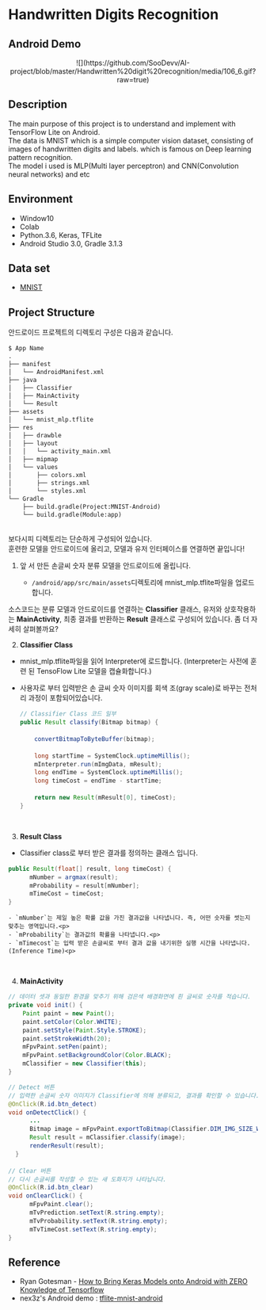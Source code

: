 # Handwritten Digits Recognition

## Android Demo

<center>
![](https://github.com/SooDevv/AI-project/blob/master/Handwritten%20digit%20recognition/media/106_6.gif?raw=true)
</center>

## Description

The main purpose of this project is to understand and implement with TensorFlow Lite on Android.<br>
The data is MNIST which is a simple computer vision dataset, consisting of images of handwritten digits and labels. which is famous on Deep learning pattern recognition.<br>
The model i used is MLP(Multi layer perceptron) and CNN(Convolution neural networks) and etc

## Environment

- Window10
- Colab
- Python.3.6, Keras, TFLite
- Android Studio 3.0, Gradle 3.1.3

## Data set
- [MNIST](http://yann.lecun.com/exdb/mnist/)

## Project Structure


안드로이드 프로젝트의 디렉토리 구성은 다음과 같습니다. <p>

```
$ App Name
.
├── manifest
│   └── AndroidManifest.xml
├── java
│   ├── Classifier
│   ├── MainActivity
│   └── Result
├── assets
│   └── mnist_mlp.tflite
├── res
│   ├── drawble   
│   ├── layout  
│   │   └── activity_main.xml
│   ├── mipmap
│   └── values
│       ├── colors.xml
│       ├── strings.xml
│       └── styles.xml
└── Gradle
    ├── build.gradle(Project:MNIST-Android)
    └── build.gradle(Module:app)
```

<br>
보다시피 디렉토리는 단순하게 구성되어 있습니다.<br>
훈련한 모델을 안드로이드에 올리고, 모델과 유저 인터페이스를 연결하면 끝입니다!  

1. 앞 서 만든 손글씨 숫자 분류 모델을 안드로이드에 올립니다. <p>
    - `/android/app/src/main/assets`디렉토리에  mnist_mlp.tflite파일을 업로드합니다.<br>


소스코드는 분류 모델과 안드로이드를 연결하는 **Classifier** 클래스, 유저와 상호작용하는 **MainActivity**, 최종 결과를 반환하는 **Result** 클래스로 구성되어 있습니다. 좀 더 자세히 살펴볼까요? <p>

  2. **Classifier Class**
 - mnist_mlp.tflite파일을 읽어 Interpreter에 로드합니다. (Interpreter는 사전에 훈련 된 TensoFlow Lite 모델을 캡슐화합니다.)
 - 사용자로 부터 입력받은 손 글씨 숫자 이미지를 회색 조(gray scale)로 바꾸는 전처리 과정이 포함되어있습니다.<p>

    ```java
    // Classifier Class 코드 일부
    public Result classify(Bitmap bitmap) {

        convertBitmapToByteBuffer(bitmap);

        long startTime = SystemClock.uptimeMillis();
        mInterpreter.run(mImgData, mResult);
        long endTime = SystemClock.uptimeMillis();
        long timeCost = endTime - startTime;

        return new Result(mResult[0], timeCost);
    }
    ```
<br>

  3. **Result Class**

 - Classifier class로 부터 받은 결과를 정의하는 클래스 입니다. <p>

  ```java
  public Result(float[] result, long timeCost) {
        mNumber = argmax(result);
        mProbability = result[mNumber];
        mTimeCost = timeCost;
  }
  ```

    - `mNumber`는 제일 높은 확률 값을 가진 결과값을 나타냅니다. 즉, 어떤 숫자를 썻는지 맞추는 영역입니다.<p>
    - `mProbability`는 결과값의 확률을 나타냅니다.<p>
    - `mTimecost`는 입력 받은 손글씨로 부터 결과 값을 내기위한 실행 시간을 나타냅니다.(Inference Time)<p>
<br>

  4. **MainActivity**

  ```java
  // 데이터 셋과 동일한 환경을 맞추기 위해 검은색 배경화면에 흰 글씨로 숫자를 적습니다.
  private void init() {
      Paint paint = new Paint();
      paint.setColor(Color.WHITE);
      paint.setStyle(Paint.Style.STROKE);
      paint.setStrokeWidth(20);
      mFpvPaint.setPen(paint);
      mFpvPaint.setBackgroundColor(Color.BLACK);
      mClassifier = new Classifier(this);
  }
  ```

  ```java
  // Detect 버튼
  // 입력한 손글씨 숫자 이미지가 Classifier에 의해 분류되고, 결과를 확인할 수 있습니다.
  @OnClick(R.id.btn_detect)
  void onDetectClick() {
        ...
        Bitmap image = mFpvPaint.exportToBitmap(Classifier.DIM_IMG_SIZE_WIDTH, Classifier.DIM_IMG_SIZE_HEIGHT);
        Result result = mClassifier.classify(image);
        renderResult(result);
    }

  // Clear 버튼
  // 다시 손글씨를 작성할 수 있는 새 도화지가 나타납니다.
  @OnClick(R.id.btn_clear)
  void onClearClick() {
        mFpvPaint.clear();
        mTvPrediction.setText(R.string.empty);
        mTvProbability.setText(R.string.empty);
        mTvTimeCost.setText(R.string.empty);
  }
  ```

## Reference

- Ryan Gotesman - [How to Bring Keras Models onto Android with ZERO Knowledge of Tensorflow](https://towardsdatascience.com/how-to-convert-from-keras-to-tflite-with-zero-knowledge-of-tensorflow-5448a296ae67)
- nex3z's Android demo : [tflite-mnist-android](https://github.com/nex3z/tflite-mnist-android/blob/master/README.md)
